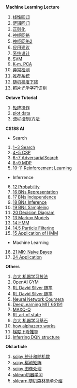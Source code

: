 **Machine Learning Lecture**


 1. [线性回归](ML_%E6%9C%BA%E5%99%A8%E5%AD%A6%E4%B9%A0_%E5%9B%9E%E5%BD%92.md) 
 2. [逻辑回归](ML_%E6%9C%BA%E5%99%A8%E5%AD%A6%E4%B9%A0_%E9%80%BB%E8%BE%91%E5%9B%9E%E5%BD%92.md) 
 3. [正则化](ML_%E6%9C%BA%E5%99%A8%E5%AD%A6%E4%B9%A0_%E6%AD%A3%E5%88%99%E5%8C%96.md)    
 4. [神经网络](ML_机器学习_神经网络.md)  
 5. [神经网络2](ML_机器学习_神经网络2.md) 
 6. [应用建议](ML_%E6%9C%BA%E5%99%A8%E5%AD%A6%E4%B9%A0_Advice.md) 
 7. [系统设计](ML_%E6%9C%BA%E5%99%A8%E5%AD%A6%E4%B9%A0_SystemDesign.md) 
 8. [SVM](ML_%E6%9C%BA%E5%99%A8%E5%AD%A6%E4%B9%A0_SVM.md)
 9. [K-m, PCA](ML_%E6%9C%BA%E5%99%A8%E5%AD%A6%E4%B9%A0_%E9%9D%9E%E7%9B%91%E7%9D%A3%E5%AD%A6%E4%B9%A0.md) 
 10. [异常检测](ML_%E6%9C%BA%E5%99%A8%E5%AD%A6%E4%B9%A0_%E5%BC%82%E5%B8%B8%E6%A3%80%E6%B5%8B.md) 
 11. [推荐系统](ML_Recommender_Systems.md) 
 12. [随机梯度下降](ML_机器学习_随机梯度下降.md)
 13. [照片光学字符识别](ML_机器学习_PhotoOCR.md) 



**Octave Tutorial**


 1. [矩阵操作](ML_%E6%9C%BA%E5%99%A8%E5%AD%A6%E4%B9%A0_Octave_%E5%B8%B8%E7%94%A8%E5%91%BD%E4%BB%A4_%E7%9F%A9%E9%98%B5%E6%93%8D%E4%BD%9C.md)
 2. [plot data](ML_%E6%9C%BA%E5%99%A8%E5%AD%A6%E4%B9%A0_Octave_plotting_data.md)   
 3. [流程控制/方法](ML_%E6%9C%BA%E5%99%A8%E5%AD%A6%E4%B9%A0_Octave_%E6%B5%81%E7%A8%8B%E6%8E%A7%E5%88%B6_%E6%96%B9%E6%B3%95.md)     


**CS188 AI**

- Search
1. [1~3 Search](AI_CS188.md)
2. [4~5 CSP](AI_CS188_CPS.md)
3. [6~7 AdversarialSearch](AI_CS188_AdversarialSearch.md)
4. [8~9 MDP](AI_CS188_MDP.md)
5. [10-11 Reinforcement Learning](AI_CS188_ReinforcementLearning.md)

- Inferrence
6. [12 Probability](AI_CS188_Probability.md)
11. [16 BNs Representation](AI_CS188_NayesNets.md)
12. [17 BNs Independence](AI_CS188_BNs_Independence.md)
13. [18 BNs Inference](AI_CS188_BNs_Inference.md)
14. [19 BNs Sampleing](AI_CS188_BNs_Sampling.md)
15. [20 Decision Diagram](AI_CS188_DecisionDiagrams.md)
7. [13 Markov Models](AI_CS188_Markov_Models.md)
8. [14 HMM](AI_CS188_Hidden_Markov_Models.md)
9. [14.5 Particle Filtering](AI_CS188_ParticleFiltering.md)
10. [15 Application of HMM](AI_CS188_ApplicationOfHMM.md)

- Machine Learning
16. [21 MK: Naive Bayes](AI_CS188_ML_NaiveBayes.md)
17. [24 Application](AI_CS188_Application.md)



**Others**

 1. [台大 机器学习技法](TaiwanU_ML.md)
 2. [OpenAI GYM](openAI_gym.md)
 3. [RL David Silver 随笔](RL_DavidSilver.md)
 4. [RL David Silver 随笔](RL_DavidSilver_part2.md)
 5. [Neural Network Coursera](NeuralNetworks.md)
 6. [DeepLearning MIT 6S191](MIT_6S191_DL.md)
 7. [MAXQ-Q](Maxq.md)
 8. [RL,art of state](RL_art_of_state.md)
 9. [台大 机器学习基石](TaiwanU_MLbasis.md) 
 10. [how alphazero works](alphazero.md)
 11. [梯度下降推导](LinearRegressionDerive.md)
 12. [Inferring DQN structure](RL_dqn_article_1.md)


**Old article**

 1. [scipy 统计和随机数](ML-1.5.6%20scipy%20%E7%BB%9F%E8%AE%A1%E5%92%8C%E9%9A%8F%E6%9C%BA%E6%95%B0.md) 
 2. [scipy 稀疏矩阵](ML-2.5%20Sparse%20Matrices%20in%20SciPy.md) 
 3. [scipy 图像处理](ML-2.6%20Scipy%20%E5%A4%84%E7%90%86%E5%9B%BE%E5%83%8F%E6%95%B0%E6%8D%AE.md)  
 4. [sklean机器学习](ML-3.5%20sklean%E6%9C%BA%E5%99%A8%E5%AD%A6%E4%B9%A0.md)  
 5. [sklearn 随机森林简单介绍](ML_sklearn%20%E9%9A%8F%E6%9C%BA%E6%A3%AE%E6%9E%97%E7%AE%80%E5%8D%95%E4%BB%8B%E7%BB%8D.md)












